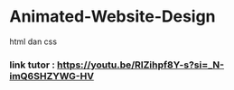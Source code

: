 # Animated-Website-Design
html dan css

### link tutor : https://youtu.be/RlZihpf8Y-s?si=_N-imQ6SHZYWG-HV
